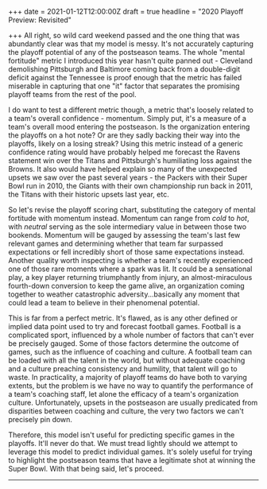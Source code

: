 +++
date = 2021-01-12T12:00:00Z
draft = true
headline = "2020 Playoff Preview: Revisited"

+++
All right, so wild card weekend passed and the one thing that was abundantly clear was that my model is messy. It's not accurately capturing the playoff potential of any of the postseason teams. The whole "mental fortitude" metric I introduced this year hasn't quite panned out - Cleveland demolishing Pittsburgh and Baltimore coming back from a double-digit deficit against the Tennessee is proof enough that the metric has failed miserable in capturing that one "it" factor that separates the promising playoff teams from the rest of the pool.

I do want to test a different metric though, a metric that's loosely related to a team's overall confidence - momentum. Simply put, it's a measure of a team's overall mood entering the postseason. Is the organization entering the playoffs on a hot note? Or are they sadly backing their way into the playoffs, likely on a losing streak? Using this metric instead of a generic confidence rating would have probably helped me forecast the Ravens statement win over the Titans and Pittsburgh's humiliating loss against the Browns. It also would have helped explain so many of the unexpected upsets we saw over the past several years - the Packers with their Super Bowl run in 2010, the Giants with their own championship run back in 2011, the Titans with their historic upsets last year, etc.

So let's revise the playoff scoring chart, substituting the category of mental fortitude with momentum instead. Momentum can range from _cold_ to _hot_, with _neutral_ serving as the sole intermediary value in between those two bookends. Momentum will be gauged by assessing the team's last few relevant games and determining whether that team far surpassed expectations or fell incredibly short of those same expectations instead. Another quality worth inspecting is whether a team's recently experienced one of those rare moments where a spark was lit. It could be a sensational play, a key player returning triumphantly from injury, an almost-miraculous fourth-down conversion to keep the game alive, an organization coming together to weather catastrophic adversity...basically any moment that could lead a team to believe in their phenomenal potential.

This is far from a perfect metric. It's flawed, as is any other defined or implied data point used to try and forecast football games. Football is a complicated sport, influenced by a whole number of factors that can't ever be precisely gauged. Some of those factors determine the outcome of games, such as the influence of coaching and culture. A football team can be loaded with all the talent in the world, but without adequate coaching and a culture preaching consistency and humility, that talent will go to waste. In practicality, a majority of playoff teams do have both to varying extents, but the problem is we have no way to quantify the performance of a team's coaching staff, let alone the efficacy of a team's organization culture. Unfortunately, upsets in the postseason are usually predicated from disparities between coaching and culture, the very two factors we can't precisely pin down.

Therefore, this model isn't useful for predicting specific games in the playoffs. It'll never do that. We must tread lightly should we attempt to leverage this model to predict individual games. It's solely useful for trying to highlight the postseason teams that have a legitimate shot at winning the Super Bowl. With that being said, let's proceed.

***